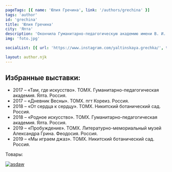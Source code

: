```yaml
---
pageTags: [{ name: 'Юлия Гречина', link: '/authors/grechina' }]
tags: 'author'
id: 'grechina'
title: 'Юлия Гречина'
city: 'Ялта'
description: 'Окончила Гуманитарно-педагогическую академию имени В. И. Вернадского в Ялте по специальности графический дизайн. В 2017 вступила в состав Творческого объединения молодых художников (ТОМХ) при ВТОО "Союз художников России".'
img: 'foto.jpg'

socialList: [{ url: 'https://www.instagram.com/yaltinskaya.grechka/', text: 'Инстаграм' }]

layout: author.njk
---
```


## Избранные выставки:

- 2017 – «Там, где искусство». ТОМХ. Гуманитарно-педагогическая академия. Ялта. Россия.
- 2017 – «Дневник Весны». ТОМХ. пгт Кореиз. Россия.
- 2018 – «От сердца к сердцу». ТОМХ. Никитский ботанический сад. Россия.
- 2018 – «Родное искусство». ТОМХ. Гуманитарно-педагогическая академия. Ялта. Россия.
- 2019 – «Пробуждение». ТОМХ. Литературно-мемориальный музей Александра Грина. Феодосия. Россия.
- 2019 – «Мы играем джаз». ТОМХ. Никитский ботанический сад. Россия.

Товары:

[![asdaw](/images/card.png)](/product)
